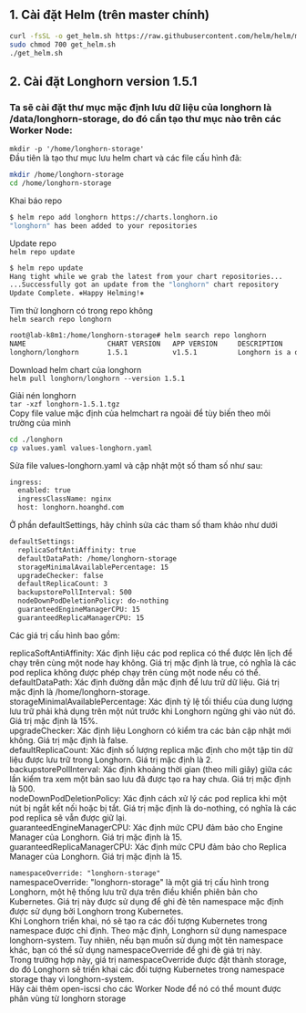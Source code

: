 ## 1. Cài đặt Helm (trên master chính)
```sh
curl -fsSL -o get_helm.sh https://raw.githubusercontent.com/helm/helm/main/scripts/get-helm-3
sudo chmod 700 get_helm.sh
./get_helm.sh
```  
## 2. Cài đặt Longhorn version 1.5.1  
### Ta sẽ cài đặt thư mục mặc định lưu dữ liệu của longhorn là /data/longhorn-storage, do đó cần tạo thư mục nào trên các Worker Node:  
`mkdir -p '/home/longhorn-storage'`  
Đầu tiên là tạo thư mục lưu helm chart và các file cấu hình đã:  
```sh
mkdir /home/longhorn-storage
cd /home/longhorn-storage
```
Khai báo repo  
```sh
$ helm repo add longhorn https://charts.longhorn.io
"longhorn" has been added to your repositories
```
Update repo  
`helm repo update`  
```sh
$ helm repo update
Hang tight while we grab the latest from your chart repositories...
...Successfully got an update from the "longhorn" chart repository
Update Complete. ⎈Happy Helming!⎈
```
Tìm thử longhorn có trong repo không  
`helm search repo longhorn`  
```sh
root@lab-k8m1:/home/longhorn-storage# helm search repo longhorn
NAME                    CHART VERSION   APP VERSION     DESCRIPTION
longhorn/longhorn       1.5.1           v1.5.1          Longhorn is a distributed block storage system ...
```
Download helm chart của longhorn  
`helm pull longhorn/longhorn --version 1.5.1`  

Giải nén longhorn  
`tar -xzf longhorn-1.5.1.tgz`  
Copy file value mặc định của helmchart ra ngoài để tùy biến theo môi trường của mình  
```sh
cd ./longhorn
cp values.yaml values-longhorn.yaml
```
Sửa file values-longhorn.yaml và cập nhật một số tham số như sau:  
```sh
ingress:
  enabled: true
  ingressClassName: nginx
  host: longhorn.hoanghd.com
```
Ở phần defaultSettings, hãy chỉnh sửa các tham số tham khảo như dưới  
```sh
defaultSettings:
  replicaSoftAntiAffinity: true
  defaultDataPath: /home/longhorn-storage
  storageMinimalAvailablePercentage: 15
  upgradeChecker: false
  defaultReplicaCount: 3
  backupstorePollInterval: 500
  nodeDownPodDeletionPolicy: do-nothing
  guaranteedEngineManagerCPU: 15
  guaranteedReplicaManagerCPU: 15
```
Các giá trị cấu hình bao gồm:

replicaSoftAntiAffinity: Xác định liệu các pod replica có thể được lên lịch để chạy trên cùng một node hay không. Giá trị mặc định là true, có nghĩa là các pod replica không được phép chạy trên cùng một node nếu có thể.  
defaultDataPath: Xác định đường dẫn mặc định để lưu trữ dữ liệu. Giá trị mặc định là /home/longhorn-storage.  
storageMinimalAvailablePercentage: Xác định tỷ lệ tối thiểu của dung lượng lưu trữ phải khả dụng trên một nút trước khi Longhorn ngừng ghi vào nút đó. Giá trị mặc định là 15%.  
upgradeChecker: Xác định liệu Longhorn có kiểm tra các bản cập nhật mới không. Giá trị mặc định là false.  
defaultReplicaCount: Xác định số lượng replica mặc định cho một tập tin dữ liệu được lưu trữ trong Longhorn. Giá trị mặc định là 2.  
backupstorePollInterval: Xác định khoảng thời gian (theo mili giây) giữa các lần kiểm tra xem một bản sao lưu đã được tạo ra hay chưa. Giá trị mặc định là 500.  
nodeDownPodDeletionPolicy: Xác định cách xử lý các pod replica khi một nút bị ngắt kết nối hoặc bị tắt. Giá trị mặc định là do-nothing, có nghĩa là các pod replica sẽ vẫn được giữ lại.  
guaranteedEngineManagerCPU: Xác định mức CPU đảm bảo cho Engine Manager của Longhorn. Giá trị mặc định là 15.  
guaranteedReplicaManagerCPU: Xác định mức CPU đảm bảo cho Replica Manager của Longhorn. Giá trị mặc định là 15.  

`namespaceOverride: "longhorn-storage"`  
namespaceOverride: "longhorn-storage" là một giá trị cấu hình trong Longhorn, một hệ thống lưu trữ dựa trên điều khiển phiên bản cho Kubernetes. Giá trị này được sử dụng để ghi đè tên namespace mặc định được sử dụng bởi Longhorn trong Kubernetes.  
Khi Longhorn triển khai, nó sẽ tạo ra các đối tượng Kubernetes trong namespace được chỉ định. Theo mặc định, Longhorn sử dụng namespace longhorn-system. Tuy nhiên, nếu bạn muốn sử dụng một tên namespace khác, bạn có thể sử dụng namespaceOverride để ghi đè giá trị này.  
Trong trường hợp này, giá trị namespaceOverride được đặt thành storage, do đó Longhorn sẽ triển khai các đối tượng Kubernetes trong namespace storage thay vì longhorn-system.  
Hãy cài thêm open-iscsi cho các Worker Node để nó có thể mount được phân vùng từ longhorn storage  



